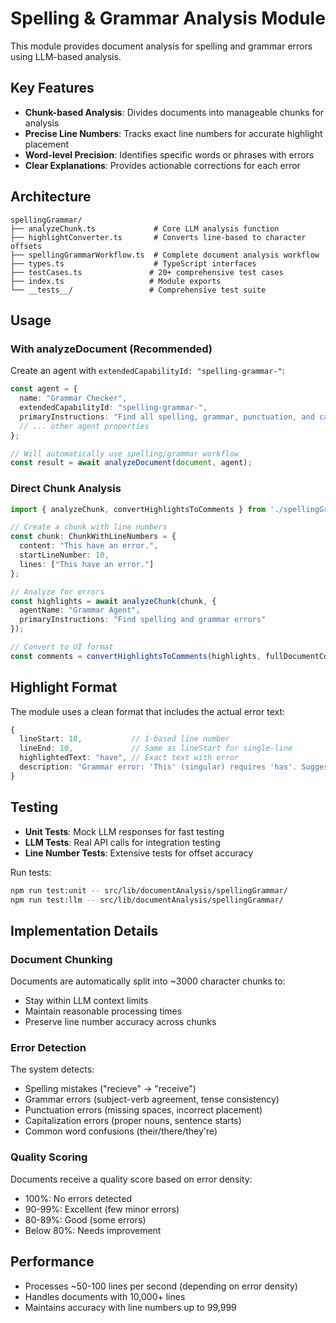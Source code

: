 # Spelling & Grammar Analysis Module

This module provides document analysis for spelling and grammar errors using LLM-based analysis.

## Key Features

- **Chunk-based Analysis**: Divides documents into manageable chunks for analysis
- **Precise Line Numbers**: Tracks exact line numbers for accurate highlight placement
- **Word-level Precision**: Identifies specific words or phrases with errors
- **Clear Explanations**: Provides actionable corrections for each error

## Architecture

```
spellingGrammar/
├── analyzeChunk.ts             # Core LLM analysis function
├── highlightConverter.ts       # Converts line-based to character offsets
├── spellingGrammarWorkflow.ts  # Complete document analysis workflow
├── types.ts                    # TypeScript interfaces
├── testCases.ts               # 20+ comprehensive test cases
├── index.ts                   # Module exports
└── __tests__/                 # Comprehensive test suite
```

## Usage

### With analyzeDocument (Recommended)

Create an agent with `extendedCapabilityId: "spelling-grammar-"`:

```typescript
const agent = {
  name: "Grammar Checker",
  extendedCapabilityId: "spelling-grammar-",
  primaryInstructions: "Find all spelling, grammar, punctuation, and capitalization errors.",
  // ... other agent properties
};

// Will automatically use spelling/grammar workflow
const result = await analyzeDocument(document, agent);
```

### Direct Chunk Analysis

```typescript
import { analyzeChunk, convertHighlightsToComments } from './spellingGrammar';

// Create a chunk with line numbers
const chunk: ChunkWithLineNumbers = {
  content: "This have an error.",
  startLineNumber: 10,
  lines: ["This have an error."]
};

// Analyze for errors
const highlights = await analyzeChunk(chunk, {
  agentName: "Grammar Agent",
  primaryInstructions: "Find spelling and grammar errors"
});

// Convert to UI format
const comments = convertHighlightsToComments(highlights, fullDocumentContent);
```

## Highlight Format

The module uses a clean format that includes the actual error text:

```typescript
{
  lineStart: 10,           // 1-based line number
  lineEnd: 10,             // Same as lineStart for single-line
  highlightedText: "have", // Exact text with error
  description: "Grammar error: 'This' (singular) requires 'has'. Suggested correction: 'has'"
}
```

## Testing

- **Unit Tests**: Mock LLM responses for fast testing
- **LLM Tests**: Real API calls for integration testing
- **Line Number Tests**: Extensive tests for offset accuracy

Run tests:
```bash
npm run test:unit -- src/lib/documentAnalysis/spellingGrammar/
npm run test:llm -- src/lib/documentAnalysis/spellingGrammar/
```

## Implementation Details

### Document Chunking
Documents are automatically split into ~3000 character chunks to:
- Stay within LLM context limits
- Maintain reasonable processing times
- Preserve line number accuracy across chunks

### Error Detection
The system detects:
- Spelling mistakes ("recieve" → "receive")
- Grammar errors (subject-verb agreement, tense consistency)
- Punctuation errors (missing spaces, incorrect placement)
- Capitalization errors (proper nouns, sentence starts)
- Common word confusions (their/there/they're)

### Quality Scoring
Documents receive a quality score based on error density:
- 100%: No errors detected
- 90-99%: Excellent (few minor errors)
- 80-89%: Good (some errors)
- Below 80%: Needs improvement

## Performance

- Processes ~50-100 lines per second (depending on error density)
- Handles documents with 10,000+ lines
- Maintains accuracy with line numbers up to 99,999